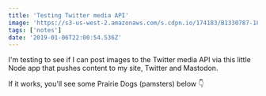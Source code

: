 ```yaml
---
title: 'Testing Twitter media API'
image: 'https://s3-us-west-2.amazonaws.com/s.cdpn.io/174183/B1330787-184F-4057-A901-32C8C20A099B.jpeg'
tags: ['notes'] 
date: '2019-01-06T22:00:54.536Z'
---
```

I'm testing to see if I can post images to the Twitter media API via this little Node app that pushes content to my site, Twitter and Mastodon. 

If it works, you'll see some Prairie Dogs (pamsters) below 👇